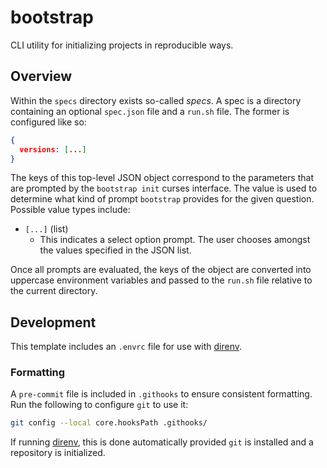 # bootstrap

CLI utility for initializing projects in reproducible ways.

## Overview

Within the `specs` directory exists so-called *specs*. A spec is a directory
containing an optional `spec.json` file and a `run.sh` file. The former is
configured like so:

```spec.json
{
  versions: [...]
}
```

The keys of this top-level JSON object correspond to the parameters that are
prompted by the `bootstrap init` curses interface. The value is used to
determine what kind of prompt `bootstrap` provides for the given question.
Possible value types include:

* `[...]` (list)
  * This indicates a select option prompt. The user chooses amongst the values
    specified in the JSON list.

Once all prompts are evaluated, the keys of the object are converted into
uppercase environment variables and passed to the `run.sh` file relative to the
current directory.

## Development

This template includes an `.envrc` file for use with [direnv](https://direnv.net/).

### Formatting

A `pre-commit` file is included in `.githooks` to ensure consistent formatting.
Run the following to configure `git` to use it:

```bash
git config --local core.hooksPath .githooks/
```

If running [direnv](https://direnv.net/), this is done automatically provided
`git` is installed and a repository is initialized.

